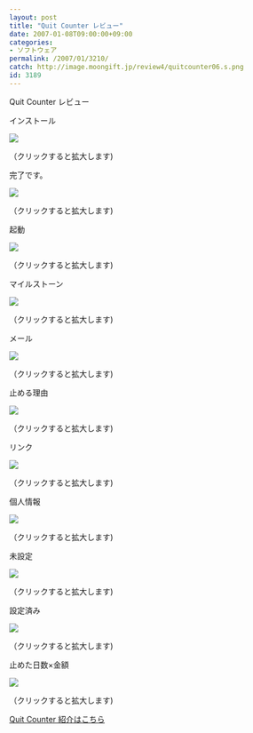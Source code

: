 ```yaml
---
layout: post
title: "Quit Counter レビュー"
date: 2007-01-08T09:00:00+09:00
categories:
- ソフトウェア
permalink: /2007/01/3210/
catch: http://image.moongift.jp/review4/quitcounter06.s.png
id: 3189
---
```

Quit Counter レビュー  
<!--more-->

インストール

  

[![](http://image.moongift.jp/review4/quitcounter01.s.png)](http://image.moongift.jp/review4/quitcounter01.png)  
  
（クリックすると拡大します)

  

完了です。

  

[![](http://image.moongift.jp/review4/quitcounter02.s.png)](http://image.moongift.jp/review4/quitcounter02.png)  
  
（クリックすると拡大します)

  

起動

  

[![](http://image.moongift.jp/review4/quitcounter03.s.png)](http://image.moongift.jp/review4/quitcounter03.png)  
  
（クリックすると拡大します)

  

マイルストーン

  

[![](http://image.moongift.jp/review4/quitcounter04.s.png)](http://image.moongift.jp/review4/quitcounter04.png)  
  
（クリックすると拡大します)

  

メール

  

[![](http://image.moongift.jp/review4/quitcounter05.s.png)](http://image.moongift.jp/review4/quitcounter05.png)  
  
（クリックすると拡大します)

  

止める理由

  

[![](http://image.moongift.jp/review4/quitcounter06.s.png)](http://image.moongift.jp/review4/quitcounter06.png)  
  
（クリックすると拡大します)

  

リンク

  

[![](http://image.moongift.jp/review4/quitcounter07.s.png)](http://image.moongift.jp/review4/quitcounter07.png)  
  
（クリックすると拡大します)

  

個人情報

  

[![](http://image.moongift.jp/review4/quitcounter08.s.png)](http://image.moongift.jp/review4/quitcounter08.png)  
  
（クリックすると拡大します)

  

未設定

  

[![](http://image.moongift.jp/review4/quitcounter09.s.png)](http://image.moongift.jp/review4/quitcounter09.png)  
  
（クリックすると拡大します)

  

設定済み

  

[![](http://image.moongift.jp/review4/quitcounter10.s.png)](http://image.moongift.jp/review4/quitcounter10.png)  
  
（クリックすると拡大します)

  

止めた日数×金額

  

[![](http://image.moongift.jp/review4/quitcounter11.s.png)](http://image.moongift.jp/review4/quitcounter11.png)  
  
（クリックすると拡大します)

  

[Quit Counter 紹介はこちら](http://fw.moongift.jp/intro/i-3200.html)

